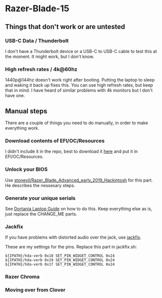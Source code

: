 # Razer-Blade-15

## Things that don't work or are untested

### USB-C Data / Thunderbolt

I don't have a Thunderbolt device or a USB-C to USB-C cable to test this at the moment. It might work, but I don't know.

### High refresh rates / 4k@60hz

1440p@144hz doesn't work right after booting. Putting the laptop to sleep and waking it back up fixes this. You can use high refresh rates, but keep that in mind. I have heard of similar problems with 4k monitors but I don't have one.

## Manual steps

There are a couple of things you need to do manually, in order to make everything work.

### Download contents of EFI/OC/Resources

I didn't include it in the repo, best to download it [here](https://github.com/acidanthera/OcBinaryData) and put it in EFI/OC/Resources.

### Unlock your BIOS

Use [stonevil/Razer_Blade_Advanced_early_2019_Hackintosh](https://github.com/stonevil/Razer_Blade_Advanced_early_2019_Hackintosh) for this part. He describes the nessesary steps.

### Generate your unique serials

See [Dortania Laptop Guide](https://dortania.github.io/OpenCore-Desktop-Guide/post-install/iservices.html) on how to do this. Keep everything else as is, just replace the CHANGE_ME parts.

### Jackfix

If you have problems with distorted audio over the jack, use [jackfix](https://github.com/fewtarius/jackfix).

These are my settings for the pins. Replace this part in jackfix.sh:

    ${IPATH}/hda-verb 0x18 SET_PIN_WIDGET_CONTROL 0x24
    ${IPATH}/hda-verb 0x19 SET_PIN_WIDGET_CONTROL 0x24
    ${IPATH}/hda-verb 0x1f SET_PIN_WIDGET_CONTROL 0x24

### Razer Chroma

### Moving over from Clover

